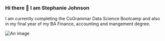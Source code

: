 ### Hi there 👋 I am Stephanie Johnson
I am currently completing the CoGrammar Data Science Bootcamp and also in my final year of my BA Finance, accounting and mangement degree.

<picture>
 <source media="(prefers-color-scheme: dark)" srcset="https://images.thesaurus.ie.edu/data-science-and-visualization-for-business-header_1">
 <source media="(prefers-color-scheme: light)" srcset="https://images.thesaurus.ie.edu/data-science-and-visualization-for-business-header_1">
 <img alt="An image" src="https://images.thesaurus.ie.edu/data-science-and-visualization-for-business-header_1">
</picture>


<!--
**stephjohn22/stephjohn22** is a ✨ _special_ ✨ repository because its `README.md` (this file) appears on your GitHub profile.

Here are some ideas to get you started:

- 🔭 I’m currently working on ...
- 🌱 I’m currently learning ...
- 👯 I’m looking to collaborate on ...
- 🤔 I’m looking for help with ...
- 💬 Ask me about ...
- 📫 How to reach me: ...
- 😄 Pronouns: ...
- ⚡ Fun fact: ...
-->
